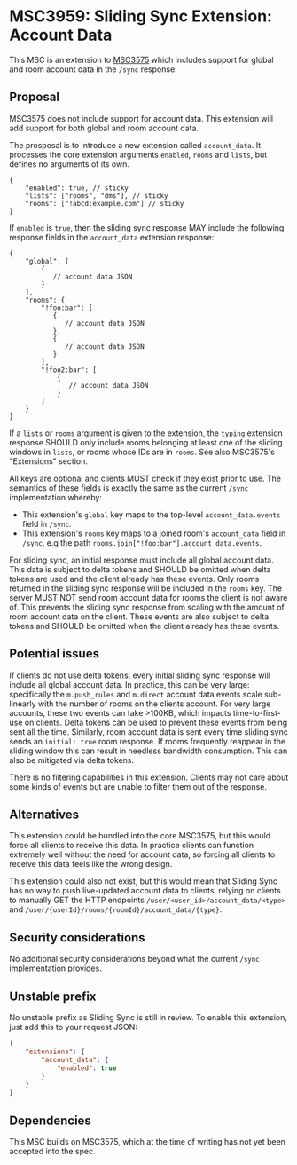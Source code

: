 # MSC3959: Sliding Sync Extension: Account Data

This MSC is an extension to [MSC3575](https://github.com/matrix-org/matrix-spec-proposals/pull/3575)
which includes support for global and room account data in the `/sync` response.

## Proposal

MSC3575 does not include support for account data. This extension will add support for both global
and room account data.

The prosposal is to introduce a new extension called `account_data`.
It processes the core extension arguments `enabled`, `rooms` and `lists`, but
defines no arguments of its own.
```json5
{
    "enabled": true, // sticky
    "lists": ["rooms", "dms"], // sticky
    "rooms": ["!abcd:example.com"] // sticky
}
```
If `enabled` is `true`, then the sliding sync response MAY include the following response fields in
the `account_data` extension response:
```json5
{
    "global": [
        {
           // account data JSON
        }
    ],
    "rooms": {
        "!foo:bar": [
           {
              // account data JSON
           },
           {
              // account data JSON
           }
        ],
        "!foo2:bar": [
            {
               // account data JSON
            }
        ]
    }
}
```

If a `lists` or `rooms` argument is given to the extension, the `typing` extension
response SHOULD only include rooms belonging at least one of the sliding windows
in `lists`, or rooms whose IDs are in `rooms`. See also MSC3575's "Extensions"
section.

All keys are optional and clients MUST check if they exist prior to use. The semantics of these fields
is exactly the same as the current `/sync` implementation whereby:
 - This extension's `global` key maps to the top-level `account_data.events` field in `/sync`.
 - This extension's `rooms` key maps to a joined room's `account_data` field in `/sync`, e.g the path
   `rooms.join["!foo:bar"].account_data.events`.

For sliding sync, an initial response must include all global account data. This data is subject to delta
tokens and SHOULD be omitted when delta tokens are used and the client already has these events. Only
rooms returned in the sliding sync response will be included in the `rooms` key. The server MUST NOT
send room account data for rooms the client is not aware of. This prevents the sliding sync response
from scaling with the amount of room account data on the client. These events are also subject to delta
tokens and SHOULD be omitted when the client already has these events.


## Potential issues

If clients do not use delta tokens, every initial sliding sync response will include all global account data.
In practice, this can be very large: specifically the `m.push_rules` and `m.direct` account data events
scale sub-linearly with the number of rooms on the clients account. For very large accounts, these two
events can take >100KB, which impacts time-to-first-use on clients. Delta tokens can be used to prevent
these events from being sent all the time. Similarly, room account data is sent every time sliding sync
sends an `initial: true` room response. If rooms frequently reappear in the sliding window this can result
in needless bandwidth consumption. This can also be mitigated via delta tokens.

There is no filtering capabilities in this extension. Clients may not care about some kinds of events but
are unable to filter them out of the response.

## Alternatives

This extension could be bundled into the core MSC3575, but this would force all clients to receive this
data. In practice clients can function extremely well without the need for account data, so forcing all
clients to receive this data feels like the wrong design.

This extension could also not exist, but this would mean that Sliding Sync has no way to push live-updated
account data to clients, relying on clients to manually GET the HTTP endpoints `/user/<user_id>/account_data/<type>`
and `/user/{userId}/rooms/{roomId}/account_data/{type}`.

## Security considerations

No additional security considerations beyond what the current `/sync` implementation provides.

## Unstable prefix

No unstable prefix as Sliding Sync is still in review. To enable this extension, just add this to
your request JSON:
```json
{
    "extensions": {
        "account_data": {
            "enabled": true
        }
    }
}
```

## Dependencies

This MSC builds on MSC3575, which at the time of writing has not yet been accepted into the spec.
